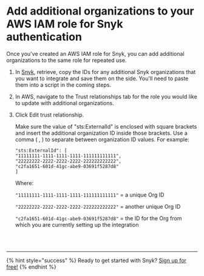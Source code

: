 # Add additional organizations to your AWS IAM role for Snyk authentication

Once you've created an AWS IAM role for Snyk, you can add additional organizations to the same role for repeated use.

1. In [Snyk](https://app.snyk.io/), retrieve, copy the IDs for any additional Snyk organizations that you want to integrate and save them on the side. You'll need to paste them into a script in the coming steps.
2. In AWS, navigate to the Trust relationships tab for the role you would like to update with additional organizations.
3. Click Edit trust relationship.

   Make sure the value of "sts:ExternalId" is enclosed with square brackets and insert the additional organization ID inside those brackets. Use a comma \( , \) to separate between organization ID values. For example:

   ```text
   "sts:ExternalId": [
   "11111111-1111-1111-1111-111111111111",
   "22222222-2222-2222-2222-222222222222",
   "c2fa1651-601d-41gc-abe9-03691f5287d8"
   ]
   ```

   Where:

   `"11111111-1111-1111-1111-111111111111"` = a unique Org ID

   `"22222222-2222-2222-2222-222222222222"` = another unique Org ID

   `"c2fa1651-601d-41gc-abe9-03691f5287d8"` = the ID for the Org from which you are currently setting up the integration

 
<br><br><hr>

{% hint style="success" %}
Ready to get started with Snyk? [Sign up for free!](https://snyk.io/login?cta=sign-up&loc=footer&page=support_docs_page)
{% endhint %}